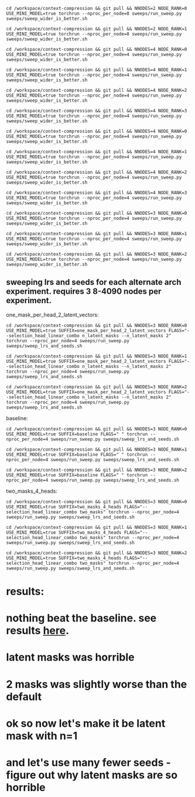 ```vast:finished
cd /workspace/context-compression && git pull && NNODES=2 NODE_RANK=0 USE_MINI_MODEL=true torchrun --nproc_per_node=8 sweeps/run_sweep.py sweeps/sweep_wider_is_better.sh 
```

```vast:finished
cd /workspace/context-compression && git pull && NNODES=2 NODE_RANK=1 USE_MINI_MODEL=true torchrun --nproc_per_node=8 sweeps/run_sweep.py sweeps/sweep_wider_is_better.sh
```

```vast:finished
cd /workspace/context-compression && git pull && NNODES=4 NODE_RANK=0 USE_MINI_MODEL=true torchrun --nproc_per_node=4 sweeps/run_sweep.py sweeps/sweep_wider_is_better.sh
```

```vast:finished
cd /workspace/context-compression && git pull && NNODES=4 NODE_RANK=1 USE_MINI_MODEL=true torchrun --nproc_per_node=4 sweeps/run_sweep.py sweeps/sweep_wider_is_better.sh
```

```vast:finished
cd /workspace/context-compression && git pull && NNODES=4 NODE_RANK=2 USE_MINI_MODEL=true torchrun --nproc_per_node=4 sweeps/run_sweep.py sweeps/sweep_wider_is_better.sh
```

```vast:finished
cd /workspace/context-compression && git pull && NNODES=4 NODE_RANK=3 USE_MINI_MODEL=true torchrun --nproc_per_node=4 sweeps/run_sweep.py sweeps/sweep_wider_is_better.sh
```

```vast:finished
cd /workspace/context-compression && git pull && NNODES=4 NODE_RANK=0 USE_MINI_MODEL=true torchrun --nproc_per_node=4 sweeps/run_sweep.py sweeps/sweep_wider_is_better.sh
```

```vast:finished
cd /workspace/context-compression && git pull && NNODES=4 NODE_RANK=1 USE_MINI_MODEL=true torchrun --nproc_per_node=4 sweeps/run_sweep.py sweeps/sweep_wider_is_better.sh
```

```vast:finished
cd /workspace/context-compression && git pull && NNODES=4 NODE_RANK=2 USE_MINI_MODEL=true torchrun --nproc_per_node=4 sweeps/run_sweep.py sweeps/sweep_wider_is_better.sh
```

```vast:finished
cd /workspace/context-compression && git pull && NNODES=4 NODE_RANK=3 USE_MINI_MODEL=true torchrun --nproc_per_node=4 sweeps/run_sweep.py sweeps/sweep_wider_is_better.sh
```

```vast:finished
cd /workspace/context-compression && git pull && NNODES=3 NODE_RANK=0 USE_MINI_MODEL=true torchrun --nproc_per_node=4 sweeps/run_sweep.py sweeps/sweep_wider_is_better.sh
```

```vast:finished
cd /workspace/context-compression && git pull && NNODES=3 NODE_RANK=1 USE_MINI_MODEL=true torchrun --nproc_per_node=4 sweeps/run_sweep.py sweeps/sweep_wider_is_better.sh
```

```vast:finished
cd /workspace/context-compression && git pull && NNODES=3 NODE_RANK=2 USE_MINI_MODEL=true torchrun --nproc_per_node=4 sweeps/run_sweep.py sweeps/sweep_wider_is_better.sh
```

## sweeping lrs and seeds for each alternate arch experiment. requires 3 8-4090 nodes per experiment.

one_mask_per_head_2_latent_vectors:

```vast:finished
cd /workspace/context-compression && git pull && NNODES=3 NODE_RANK=0 USE_MINI_MODEL=true SUFFIX=one_mask_per_head_2_latent_vectors FLAGS="--selection_head_linear_combo n_latent_masks --n_latent_masks 2" torchrun --nproc_per_node=4 sweeps/run_sweep.py sweeps/sweep_lrs_and_seeds.sh
```

```vast:finished
cd /workspace/context-compression && git pull && NNODES=3 NODE_RANK=1 USE_MINI_MODEL=true SUFFIX=one_mask_per_head_2_latent_vectors FLAGS="--selection_head_linear_combo n_latent_masks --n_latent_masks 2" torchrun --nproc_per_node=4 sweeps/run_sweep.py sweeps/sweep_lrs_and_seeds.sh
```

```vast:finished
cd /workspace/context-compression && git pull && NNODES=3 NODE_RANK=2 USE_MINI_MODEL=true SUFFIX=one_mask_per_head_2_latent_vectors FLAGS="--selection_head_linear_combo n_latent_masks --n_latent_masks 2" torchrun --nproc_per_node=4 sweeps/run_sweep.py sweeps/sweep_lrs_and_seeds.sh
```

baseline:

```vast:finished
cd /workspace/context-compression && git pull && NNODES=3 NODE_RANK=0 USE_MINI_MODEL=true SUFFIX=baseline FLAGS=" " torchrun --nproc_per_node=4 sweeps/run_sweep.py sweeps/sweep_lrs_and_seeds.sh
```

```vast:finished
cd /workspace/context-compression && git pull && NNODES=3 NODE_RANK=1 USE_MINI_MODEL=true SUFFIX=baseline FLAGS=" " torchrun --nproc_per_node=4 sweeps/run_sweep.py sweeps/sweep_lrs_and_seeds.sh
```

```vast:finished
cd /workspace/context-compression && git pull && NNODES=3 NODE_RANK=2 USE_MINI_MODEL=true SUFFIX=baseline FLAGS=" " torchrun --nproc_per_node=4 sweeps/run_sweep.py sweeps/sweep_lrs_and_seeds.sh
```

two_masks_4_heads:

```vast:finished
cd /workspace/context-compression && git pull && NNODES=3 NODE_RANK=0 USE_MINI_MODEL=true SUFFIX=two_masks_4_heads FLAGS="--selection_head_linear_combo two_masks" torchrun --nproc_per_node=4 sweeps/run_sweep.py sweeps/sweep_lrs_and_seeds.sh
```

```vast:finished
cd /workspace/context-compression && git pull && NNODES=3 NODE_RANK=1 USE_MINI_MODEL=true SUFFIX=two_masks_4_heads FLAGS="--selection_head_linear_combo two_masks" torchrun --nproc_per_node=4 sweeps/run_sweep.py sweeps/sweep_lrs_and_seeds.sh
```

```vast:finished
cd /workspace/context-compression && git pull && NNODES=3 NODE_RANK=2 USE_MINI_MODEL=true SUFFIX=two_masks_4_heads FLAGS="--selection_head_linear_combo two_masks" torchrun --nproc_per_node=4 sweeps/run_sweep.py sweeps/sweep_lrs_and_seeds.sh
```

# results:
# nothing beat the baseline. see results [here](https://wandb.ai/sesamestrong/context_compression/panel/zrk0hi0fm?nw=kumki8h6jwf).
# latent masks was horrible
# 2 masks was slightly worse than the default
# ok so now let's make it be latent mask with n=1
# and let's use many fewer seeds - figure out why latent masks are so horrible